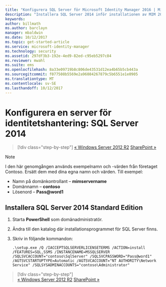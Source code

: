 ```yaml
---
title: "Konfigurera SQL Server för Microsoft Identity Manager 2016 | Microsoft Docs"
description: "Installera SQL Server 2014 inför installationen av MIM 2016."
keywords: 
author: billmath
ms.author: barclayn
manager: mbaldwin
ms.date: 10/12/2017
ms.topic: get-started-article
ms.service: microsoft-identity-manager
ms.technology: security
ms.assetid: 297df3b3-192e-4ed9-82ed-c95eb5297c84
ms.reviewer: mwahl
ms.suite: ems
ms.openlocfilehash: 8a33e09719b8c806de43531d12ea4b65b5cb443a
ms.sourcegitcommit: f077508b5569e2a96084267879c5b6551e1e0905
ms.translationtype: MT
ms.contentlocale: sv-SE
ms.lasthandoff: 10/12/2017
---
```

# <a name="set-up-an-identity-management-server-sql-server-2014"></a>Konfigurera en server för identitetshantering: SQL Server 2014

>[!div class="step-by-step"]
[« Windows Server 2012 R2](prepare-server-ws2012r2.md)
[SharePoint »](prepare-server-sharepoint.md)

> [!NOTE]
> I den här genomgången används exempelnamn och -värden från företaget Contoso. Ersätt dem med dina egna namn och värden. Till exempel:
> - Namn på domänkontrollant – **mimservername**
> - Domännamn – **contoso**
> - Lösenord – **Pass@word1**

## <a name="install-sql-server-2014-standard-edition"></a>Installera **SQL Server 2014 Standard Edition**

1. Starta **PowerShell** som domänadministratör.

2. Ändra till den katalog där installationsprogrammet för SQL Server finns.

3. Skriv in följande kommandon:

    ```
    .\setup.exe /Q /IACCEPTSQLSERVERLICENSETERMS /ACTION=install /FEATURES=SQL,SSMS /INSTANCENAME=MSSQLSERVER /SQLSVCACCOUNT="contoso\SqlServer" /SQLSVCPASSWORD="Pass@word1"   /AGTSVCSTARTUPTYPE=Automatic /AGTSVCACCOUNT="NT AUTHORITY\Network Service" /SQLSYSADMINACCOUNTS="contoso\Administrator"
    ```

>[!div class="step-by-step"]  
[« Windows Server 2012 R2](prepare-server-ws2012r2.md)
[SharePoint »](prepare-server-sharepoint.md)
